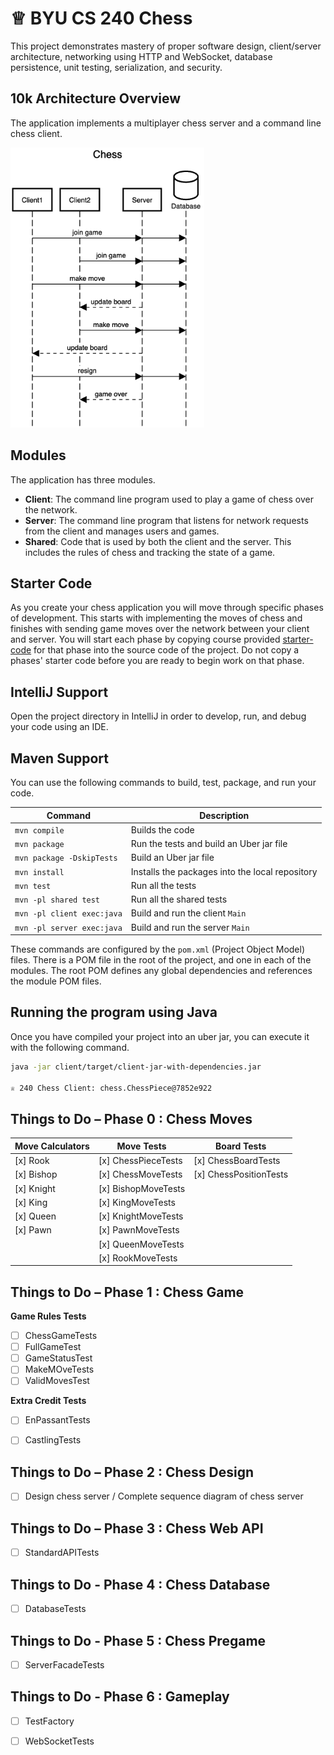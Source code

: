 # ♕ BYU CS 240 Chess

This project demonstrates mastery of proper software design, client/server architecture, networking using HTTP and WebSocket, database persistence, unit testing, serialization, and security.

## 10k Architecture Overview

The application implements a multiplayer chess server and a command line chess client.

[![Sequence Diagram](10k-architecture.png)](https://sequencediagram.org/index.html#initialData=C4S2BsFMAIGEAtIGckCh0AcCGAnUBjEbAO2DnBElIEZVs8RCSzYKrgAmO3AorU6AGVIOAG4jUAEyzAsAIyxIYAERnzFkdKgrFIuaKlaUa0ALQA+ISPE4AXNABWAexDFoAcywBbTcLEizS1VZBSVbbVc9HGgnADNYiN19QzZSDkCrfztHFzdPH1Q-Gwzg9TDEqJj4iuSjdmoMopF7LywAaxgvJ3FC6wCLaFLQyHCdSriEseSm6NMBurT7AFcMaWAYOSdcSRTjTka+7NaO6C6emZK1YdHI-Qma6N6ss3nU4Gpl1ZkNrZwdhfeByy9hwyBA7mIT2KAyGGhuSWi9wuc0sAI49nyMG6ElQQA)

## Modules

The application has three modules.

- **Client**: The command line program used to play a game of chess over the network.
- **Server**: The command line program that listens for network requests from the client and manages users and games.
- **Shared**: Code that is used by both the client and the server. This includes the rules of chess and tracking the state of a game.

## Starter Code

As you create your chess application you will move through specific phases of development. This starts with implementing the moves of chess and finishes with sending game moves over the network between your client and server. You will start each phase by copying course provided [starter-code](starter-code/) for that phase into the source code of the project. Do not copy a phases' starter code before you are ready to begin work on that phase.

## IntelliJ Support

Open the project directory in IntelliJ in order to develop, run, and debug your code using an IDE.

## Maven Support

You can use the following commands to build, test, package, and run your code.

| Command                    | Description                                     |
| -------------------------- | ----------------------------------------------- |
| `mvn compile`              | Builds the code                                 |
| `mvn package`              | Run the tests and build an Uber jar file        |
| `mvn package -DskipTests`  | Build an Uber jar file                          |
| `mvn install`              | Installs the packages into the local repository |
| `mvn test`                 | Run all the tests                               |
| `mvn -pl shared test`      | Run all the shared tests                        |
| `mvn -pl client exec:java` | Build and run the client `Main`                 |
| `mvn -pl server exec:java` | Build and run the server `Main`                 |

These commands are configured by the `pom.xml` (Project Object Model) files. There is a POM file in the root of the project, and one in each of the modules. The root POM defines any global dependencies and references the module POM files.

## Running the program using Java

Once you have compiled your project into an uber jar, you can execute it with the following command.

```sh
java -jar client/target/client-jar-with-dependencies.jar

♕ 240 Chess Client: chess.ChessPiece@7852e922
```

## Things to Do – Phase 0 : Chess Moves

| **Move Calculators** | **Move Tests**        | **Board Tests**       |
|----------------------|-----------------------|------------------------|
| [x] Rook             | [x] ChessPieceTests   | [x] ChessBoardTests    |
| [x] Bishop           | [x] ChessMoveTests    | [x] ChessPositionTests |
| [x] Knight           | [x] BishopMoveTests   |                        |
| [x] King             | [x] KingMoveTests     |                        |
| [x] Queen            | [x] KnightMoveTests   |                        |
| [x] Pawn             | [x] PawnMoveTests     |                        |
|                      | [x] QueenMoveTests    |                        |
|                      | [x] RookMoveTests     |                        |


## Things to Do – Phase 1 : Chess Game

**Game Rules Tests**
- [ ] ChessGameTests
- [ ] FullGameTest 
- [ ] GameStatusTest  
- [ ] MakeMOveTests    
- [ ] ValidMovesTest

**Extra Credit Tests**
- [ ] EnPassantTests
- [ ] CastlingTests 
 

## Things to Do – Phase 2 : Chess Design
- [ ] Design chess server / Complete sequence diagram of chess server

## Things to Do – Phase 3 : Chess Web API
- [ ] StandardAPITests

## Things to Do - Phase 4 : Chess Database
- [ ] DatabaseTests

## Things to Do - Phase 5 : Chess Pregame
- [ ] ServerFacadeTests

## Things to Do - Phase 6 : Gameplay
- [ ] TestFactory
- [ ] WebSocketTests
    
